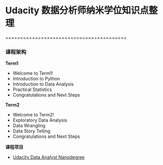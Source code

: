 # Udacity 数据分析师纳米学位知识点整理
=========================================

### 课程架构
**Term1**
- Welcome to Term1!
- Introduction to Python
- Introduction to Data Analysis
- Practical Statistics
- Congratulations and Next Steps

**Term2**
- Welcome to Term2!
- Exploratory Data Analysis
- Data Wrangling
- Data Story Telling
- Congratulations and Next Steps

**课程项目**
- [Udacity Data Analyst Nanodegree](https://github.com/zhsam/Udacity-Data-Analyst-nd)
